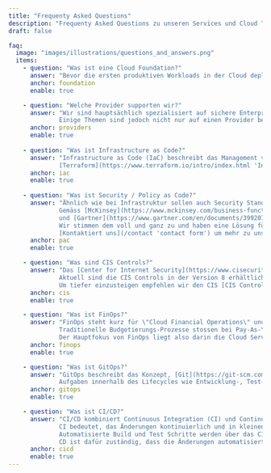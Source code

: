 ```yaml
---
title: "Frequenty Asked Questions"
description: "Frequenty Asked Questions zu unseren Services und Cloud Themen"
draft: false

faq:
  image: "images/illustrations/questions_and_answers.png"
  items:
    - question: "Was ist eine Cloud Foundation?"
      answer: "Bevor die ersten produktiven Workloads in der Cloud deployed werden können, gibt es viele verschiedene Komponenten und Themen, die organisiert und beachtet werden sollten. Es gibt sowohl technische Komponenten - wie Connectivity, Security und Compliance - als auch organisatorische Punkte - wie finanzielle Steuerung oder der Betriebsorganisation - welche allesamt durchdenkt werden wollen."
      anchor: foundation
      enable: true

    - question: "Welche Provider supporten wir?"
      answer: "Wir sind hauptsächlich spezialisiert auf sichere Enterprise Deployments in AWS. 
              Einige Themen sind jedoch nicht nur auf einen Provider bezogen, sondern lassen sich auf alle gängigen Public Cloud Provider anwenden. Zögert also nicht, uns zu eurem Anliegen zu [kontaktieren](/contact 'contact form')."
      anchor: providers
      enable: true
      
    - question: "Was ist Infrastructure as Code?"
      answer: "Infrastructure as Code (IaC) beschreibt das Management von Infrastruktur als Code Artefact. Dabei kommen klassisch Software Entwicklungsmethoden wie Source Code Versioning zum Einsatz.<br>
              [Terraform](https://www.terraform.io/intro/index.html 'Introduction to Terraform') ist eine mächtige open-source Software und ein grossartiges Tool für Cloud Deployments."
      anchor: iac
      enable: true
      
    - question: "Was ist Security / Policy as Code?"
      answer: "Ähnlich wie bei Infrastruktur sollen auch Security Standards und Policies als Code verwaltet werden können.
              Gemäss [McKinsey](https://www.mckinsey.com/business-functions/mckinsey-digital/our-insights/security-as-code-the-best-and-maybe-only-path-to-securing-cloud-applications-and-systems) 
              und [Gartner](https://www.gartner.com/en/documents/3992070/using-cloud-native-policy-as-code-to-secure-deployments-) trägt die Automatisierung und Kodifizierung entscheidend zum Erfolg von Security Massnahmen bei.<br>
              Wir stimmen dem voll und ganz zu und haben eine Lösung für die Verwaltung von Sicherheitsereignissen in der Cloud entwickelt, die auf Policy as Code basiert.<br>
              [Kontaktiert uns](/contact 'contact form') um mehr zu unserer Lösung **nbSEMPER** zu erfahren."
      anchor: pac
      enable: true

    - question: "Was sind CIS Controls?"
      answer: "Das [Center for Internet Security](https://www.cisecurity.org/) veröffentlicht regelmässig Best Practices und Leitfäden für IT Security.
              Aktuell sind die CIS Controls in der Version 8 erhältlich, in diesem Regelwerk gibt es  18 **Control Domains** von Data Protection, Audit Logging, Service Provider Configuration bis zu Penetration Testing enthalten.
              Um tiefer einzusteigen empfehlen wir den CIS [CIS Control Navigator](https://www.cisecurity.org/controls/cis-controls-navigator/)."
      anchor: cis
      enable: true

    - question: "Was ist FinOps?"
      answer: "FinOps steht kurz für \"Cloud Financial Operations\" und beschreibt das Finanz Management im public Cloud Umgebungen.
              Traditionelle Budgetierungs-Prozesse stossen bei Pay-As-You-Go Modellen schnell an ihre Grenzen, da sie oft fixe, jährliche oder quartalsweise Budgets voraussetzen. In Public Cloud Umgebungen skalieren die Kosten mit dem eigentlichen Workload mit, so sind sie nur sehr schwer auf einen längeren Zeitraum im Voraus zu budgetieren.<br>
              Der Hauptfokus von FinOps liegt also darin die Cloud Services optimal zu nutzen um die Kosten zu optimieren und den grössten Mehrwert & Business Value zu generieren."
      anchor: finops
      enable: true

    - question: "Was ist GitOps?"
      answer: "GitOps beschreibt das Konzept, [Git](https://git-scm.com) als zentrales Versionierunssystem zu nutzen, um den Lifecycle einer Systemumgebung zu steuern.<br>
              Aufgaben innerhalb des Lifecycles wie Entwicklung-, Test- und die Abnahme-Prozess werden alle zentral via Git ausgelöst und verwaltet. Gleichzeitig sind alle Aktionen in einer Git History versioniert und nachvollziehbar protokolliert."
      anchor: gitops
      enable: true

    - question: "Was ist CI/CD?"
      answer: "CI/CD kombiniert Continuous Integration (CI) und Continuous Delivery oder Continuous Deployment (CD).<br>
              CI bedeutet, das Änderungen kontinuierlich und in kleinen Inkrementen in die Systemumgebung integriert werden.
              Automatisierte Build und Test Schritte werden über das CI Tool für jede Änderung angestossen um sicherzustellen, dass die Änderungen den Funktions- und Qualitätsanforderungen entsprechen um in die Produktion integriert zu werden.<br>
              CD ist dafür zuständig, dass die Änderungen automatisiert in die bestehende Systemumgebung integriert werden."
      anchor: cicd
      enable: true
---
```

